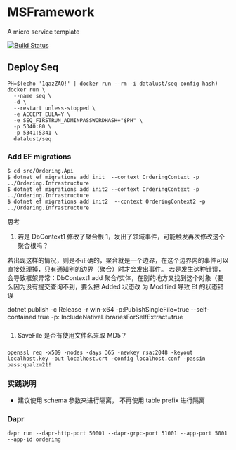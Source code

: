 # MSFramework

A micro service template

[![Build Status](https://dev.azure.com/zlzforever/cerberus/_apis/build/status/zlzforever.MSFramework?branchName=master)](https://dev.azure.com/zlzforever/cerberus/_build/latest?definitionId=10&branchName=master)

## Deploy Seq

```
PH=$(echo '1qazZAQ!' | docker run --rm -i datalust/seq config hash)
docker run \
  --name seq \
  -d \
  --restart unless-stopped \
  -e ACCEPT_EULA=Y \
  -e SEQ_FIRSTRUN_ADMINPASSWORDHASH="$PH" \
  -p 5340:80 \
  -p 5341:5341 \
  datalust/seq
```

### Add EF migrations

```
$ cd src/Ordering.Api
$ dotnet ef migrations add init  --context OrderingContext -p ../Ordering.Infrastructure
$ dotnet ef migrations add init2 --context OrderingContext -p ../Ordering.Infrastructure
$ dotnet ef migrations add init2  --context OrderingContext2 -p ../Ordering.Infrastructure
```

思考

1. 若是 DbContext1 修改了聚合根 1，发出了领域事件，可能触发再次修改这个聚合根吗？

若出现这样的情况，则是不正确的，聚合就是一个边界，在这个边界内的事件可以直接处理掉，只有通知别的边界（聚合）时才会发出事件。
若是发生这种错误，会导致框架异常：DbContext1 add 聚合/实体，在别的地方又找到这个对象（要么因为没有提交查询不到，要么把 Added
状态改
为 Modified 导致 Ef 的状态错误

dotnet publish -c Release -r win-x64 -p:PublishSingleFile=true --self-contained true -p:
IncludeNativeLibrariesForSelfExtract=true

###  

1. SaveFile 是否有使用文件名来取 MD5？

###

```
openssl req -x509 -nodes -days 365 -newkey rsa:2048 -keyout localhost.key -out localhost.crt -config localhost.conf -passin pass:qpalzm21!

```

### 实践说明

+ 建议使用 schema 参数来进行隔离， 不再使用 table prefix 进行隔离

### Dapr 

```
dapr run --dapr-http-port 50001 --dapr-grpc-port 51001 --app-port 5001 --app-id ordering
```